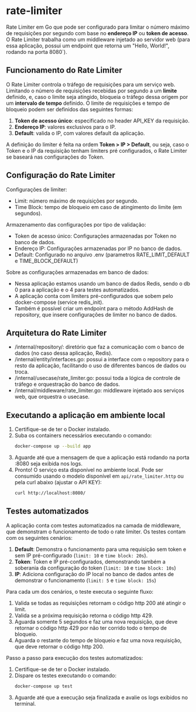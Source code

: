 # rate-limiter

Rate Limiter em Go que pode ser configurado para limitar o número máximo de requisições por segundo com base no **endereço IP** ou **token de acesso**. O Rate Limiter trabalha como um middleware injetado ao servidor web (para essa aplicação, possui um endpoint que retorna um "Hello, World!", rodando na porta 8080`).

## Funcionamento do Rate Limiter
O Rate Limiter controla o tráfego de requisições para um serviço web. Limitando o número de requisições recebidas por segundo a um **limite** definido, e, caso o limite seja atingido, bloqueia o tráfego dessa origem por um **intervalo de tempo** definido. O limite de requisições e tempo de bloqueio podem ser definidos das seguintes formas:
1. **Token de acesso único**: especificado no header API_KEY da requisição.
2. **Endereço IP**: valores exclusivos para o IP.
3. **Default**: valida o IP, com valores default da aplicação.

A definição do limiter é feita na ordem **Token > IP > Default**, ou seja, caso o Token e o IP da requisição tenham limiters pré configurados, o Rate Limiter se baseará nas configurações do Token.

## Configuração do Rate Limiter
Configurações de limiter:
* Limit: número máximo de requisições por segundo.
* Time Block: tempo de bloqueio em caso de atingimento do limite (em segundos).

Armazenamento das configurações por tipo de validação:
* Token de acesso único: Configurações armazenadas por Token no banco de dados.
* Endereço IP: Configurações armazenadas por IP no banco de dados.
* Default: Configurado no arquivo .env (parametros RATE_LIMIT_DEFAULT e TIME_BLOCK_DEFAULT)

Sobre as configurações armazenadas em banco de dados:
* Nessa aplicação estamos usando um banco de dados Redis, sendo o db 0 para a aplicação e o 4 para testes automatizados.
* A aplicação conta com limiters pré-configurados que sobem pelo docker-compose (service redis_init).
* Também é possível criar um endpoint para o método AddHash de repository, que insere configurações de limiter no banco de dados.

## Arquitetura do Rate Limiter
* /internal/repository/: diretório que faz a comunicação com o banco de dados (no caso dessa aplicação, Redis).
* /internal/entity/interfaces.go: possui a interface com o repository para o resto da aplicação, facilitando o uso de diferentes bancos de dados ou troca.
* /internal/usecase/rate_limiter.go: possui toda a lógica de controle de tráfego e orquestração do banco de dados.
* /internal/middleware/rate_limiter.go: middleware injetado aos serviços web, que orquestra o usecase.

## Executando a aplicação em ambiente local
1. Certifique-se de ter o Docker instalado.
2. Suba os containers necessários executando o comando:
    ```bash
    docker-compose up --build app
    ```
3. Aguarde até que a mensagem de que a aplicação está rodando na porta :8080 seja exibida nos logs.
4. Pronto! O serviço esta disponível no ambiente local. Pode ser consumido usando o modelo disponível em `api/rate_limiter.http` ou pela curl abaixo (ajustar o API KEY):
    ```bash
    curl http://localhost:8080/
    ```

## Testes automatizados
A aplicação conta com testes automatizados na camada de middleware, que demonstram o funcionamento de todo o rate limiter. Os testes contam com os seguintes cenários:
1. **Default**: Demonstra o funcionamento para uma requisição sem token e sem IP pré-configurado (`limit: 10` e `time block: 20s`). 
2. **Token**: Token e IP pré-configurados, demonstrando também a soberania da configuração do token (`limit: 10` e `time block: 10s`)
3. **IP**: Adiciona configuração do IP local no banco de dados antes de demonstrar o funcionamento (`limit: 5` e `time block: 15s`)

Para cada um dos cenários, o teste executa o seguinte fluxo:
1. Valida se todas as requisições retornam o código http 200 até atingir o limit.
2. Valida se a próxima requisição retorna o código http 429.
3. Aguarda somente 5 segundos e faz uma nova requisição, que deve retornar o código http 429 por não ter corrido todo o tempo de bloqueio.
4. Aguarda o restante do tempo de bloqueio e faz uma nova requisição, que deve retornar o código http 200.

Passo a passo para execução dos testes automatizados:
1. Certifique-se de ter o Docker instalado.
2. Dispare os testes executando o comando:
    ```bash
    docker-compose up test
    ```
3. Aguarde até que a execução seja finalizada e avalie os logs exibidos no terminal.